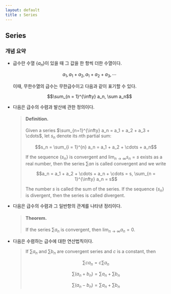 ```yaml
---
layout: default
title : Series
---
```


## Series

### 개념 요약

- 급수란 수열 $\{ a_n \}$이 있을 때 그 값을 한 항씩 더한 수열이다. 

    $$a_1, \, a_1 + a_2, \, a_1 + a_2 + a_3, \, \cdots$$

    이때, 무한수열의 급수는 무한급수이고 다음과 같이 표기할 수 있다.

    $$\sum_{n = 1}^{\infty} a_n, \sum a_n$$

- 다음은 급수의 수렴과 발산에 관한 정의이다.

    > #### Definition.
    >
    > Given a series $\sum_{n=1}^{\infty} a_n = a_1 + a_2 + a_3 + \cdots$, let $s_n$ denote its $n$th partial sum:
    >
    > $$s_n = \sum_{i = 1}^{n} a_n = a_1 + a_2 + \cdots + a_n$$
    >
    > If the sequence $\{s_n\}$ is convergent and $\lim_{n \to \infty} s_n = s$ exists as a real number, then the series $\sum an$ is called convergent and we write
    >
    > $$a_n = a_1 + a_2 + \cdots + a_n + \cdots = s, \sum_{n = 1}^{\infty} a_n = s$$
    >
    > The number $s$ is called the sum of the series. If the sequence $\{s_n\}$ is divergent, then the series is called divergent.

- 다음은 급수의 수렴과 그 일반항의 관계를 나타낸 정리이다.

    > #### Theorem.
    >
    > If the series $\sum a_n$ is convergent, then $\lim_{n \to \infty} a_n = 0$.

- 다음은 수렴하는 급수에 대한 연산법칙이다.

    > If $\sum a_n$ and $\sum b_n$ are convergent series and $c$ is a constant, then
    >
    > $$\sum ca_n = c \sum a_n$$
    >
    > $$\sum (a_n + b_n) = \sum a_n + \sum b_n$$
    >
    > $$\sum (a_n - b_n) = \sum a_n + \sum b_n$$
